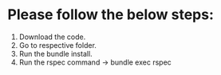 # Please follow the below steps:
1) Download the code.
2) Go to respective folder.
3) Run the bundle install.
4) Run the rspec command -> bundle exec rspec
